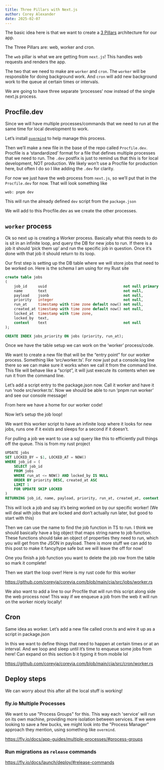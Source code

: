 ```yaml
---
title: Three Pillars with Next.js
author: Corey Alexander
date: 2025-02-07
---
```


The basic idea here is that we want to create a [3 Pillars](/posts/three-pillars/) architecture for our app.

The Three Pillars are: web, worker and cron.

The `web` pillar is what we are getting from `next.js`! This handles web requests and renders the app.

The two that we need to make are `worker` and `cron`. The `worker` will be responsible for doing background work. And `cron` will add new background work to the queue at certain times or intervals.

We are going to have three separate ‘processes’ now instead of the single next.js process.

## Procfile.dev

Since we will have multiple processes/commands that we need to run at the same time for local development to work.

Let’s install [`overmind`](https://github.com/DarthSim/overmind) to help manage this process.

Then we’ll make a new file in the base of the repo called `Procfile.dev`. Procfile is a ‘standardized’ format for a file that defines multiple processes that we need to run. The `.dev` postfix is just to remind us that this is for local development, NOT production. We likely won’t use a Procfile for production here, but often I do so I like adding the `.dev` for clarity.

For now we just have the web process from `next.js`, so we’ll put that in the `Procfile.dev` for now. That will look something like

```Procfile
web: pnpm dev
```

This will run the already defined `dev` script from the `package.json`

We will add to this Procfile.dev as we create the other processes.

## `worker` process

Ok so next up is creating a Worker process. Basically what this needs to do is sit in an infinite loop, and query the DB for new jobs to run. If there is a job it should ‘pick them up’ and run the specific job in question. Once it’s done with that job it should return to its loop.

Our first step is setting up the DB table where we will store jobs that need to be worked on. Here is the schema I am using for my Rust site

```sql
create table jobs
(
    job_id     uuid                                   not null primary key,
    name       text                                   not null,
    payload    jsonb                                  not null,
    priority   integer                                not null,
    run_at     timestamp with time zone default now() not null,
    created_at timestamp with time zone default now() not null,
    locked_at  timestamp with time zone,
    locked_by  text,
    context    text                                   not null
);

CREATE INDEX jobs_priority ON jobs (priority, run_at);
```

Once we have the table setup we can work on the ‘worker’ process/code.

We want to create a new file that will be the “entry point” for our worker process. Something like ‘src/worker.ts’. For now just put a console.log line there so we can make sure it works when we call it from the command line. This file will behave like a “script”, it will just execute its contents when we run it from the command line.

Let’s add a script entry to the package.json now. Call it worker and have it run ‘node src/worker.ts’.
Now we should be able to run ‘pnpm run worker’ and see our console message!

From here we have a home for our worker code!

Now let’s setup the job loop!

We want this worker script to have an infinite loop where it looks for new jobs, runs one if it exists and sleeps for a second if it doesn’t.

For pulling a job we want to use a sql query like this to efficiently pull things off the queue. This is from my rust project

```sql
‌UPDATE jobs
SET LOCKED_BY = $1, LOCKED_AT = NOW()
WHERE job_id = (
    SELECT job_id
    FROM jobs
    WHERE run_at <= NOW() AND locked_by IS NULL
    ORDER BY priority DESC, created_at ASC
    LIMIT 1
    FOR UPDATE SKIP LOCKED
)
RETURNING job_id, name, payload, priority, run_at, created_at, context;
```

This will lock a job and say it’s being worked on by our specific worker! (We will deal with jobs that are locked and don’t actually run later, but good to start with this)

Then we can use the name to find the job function in TS to run. I think we should basically have a big object that maps string name to job function. These functions should take an object of properties they need to run, which you will get from the JSON in payload. There is more stuff we can add to this post to make it fancy/type safe but we will leave the off for now!

One you finish a job function you want to delete the job row from the table so mark it complete!

Then we start the loop over! Here is my rust code for this worker

https://github.com/coreyja/coreyja.com/blob/main/cja/src/jobs/worker.rs

We also want to add a line to our Procfile that will run this script along side the web process now! This way if we enqueue a job from the web it will run on the worker nicely locally!

## Cron

Same idea as worker. Let’s add a new file called cron.ts and wire it up as a script in package.json

In this we want to define things that need to happen at certain times or at an interval.
And we loop and sleep until it’s time to enqueue some jobs from here!
Can expand on this section b it typing it from mobile lol

https://github.com/coreyja/coreyja.com/blob/main/cja/src/cron/worker.rs

## Deploy steps

We can worry about this after all the local stuff is working!

### fly.io Multiple Processes

We want to use "Process Groups" for this. This way each 'service' will run on its own machine, providing more isolation between services. If we were looking to save a few bucks, we might look into the "Process Manager" approach they mention, using something like `overmind`.

https://fly.io/docs/app-guides/multiple-processes/#process-groups

### Run migrations as `release` commands

https://fly.io/docs/launch/deploy/#release-commands
